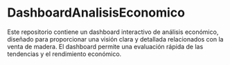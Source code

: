 # DashboardAnalisisEconomico
Este repositorio contiene un dashboard interactivo de análisis económico, diseñado para proporcionar una visión clara y detallada relacionados con la venta de madera. El dashboard permite una evaluación rápida de las tendencias y el rendimiento económico.
